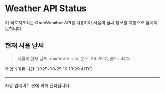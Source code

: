 
# Weather API Status

이 리포지토리는 OpenWeather API를 사용하여 서울의 날씨 정보를 자동으로 업데이트합니다.

## 현재 서울 날씨
> 서울의 현재 날씨: moderate rain, 온도: 26.29°C, 습도: 94%

⏳ 업데이트 시간: 2025-08-25 16:13:29 (UTC)

---
자동 업데이트 봇에 의해 관리됩니다.
